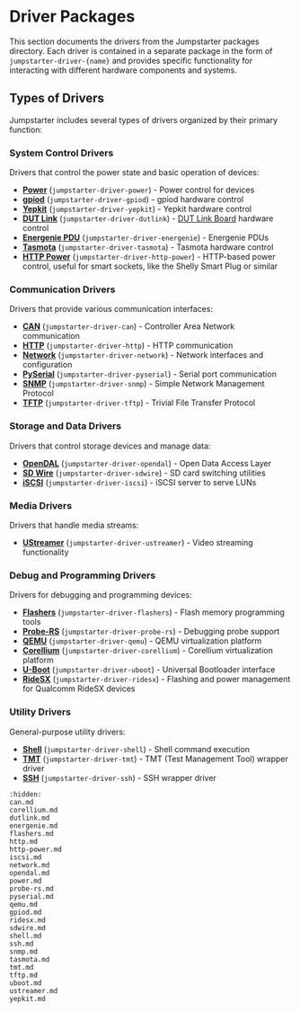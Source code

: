 # Driver Packages

This section documents the drivers from the Jumpstarter packages directory. Each
driver is contained in a separate package in the form of
`jumpstarter-driver-{name}` and provides specific functionality for interacting
with different hardware components and systems.

## Types of Drivers

Jumpstarter includes several types of drivers organized by their primary
function:

### System Control Drivers

Drivers that control the power state and basic operation of devices:

* **[Power](power.md)** (`jumpstarter-driver-power`) - Power control for devices
* **[gpiod](gpiod.md)** (`jumpstarter-driver-gpiod`) -
  gpiod hardware control
* **[Yepkit](yepkit.md)** (`jumpstarter-driver-yepkit`) - Yepkit hardware
  control
* **[DUT Link](dutlink.md)** (`jumpstarter-driver-dutlink`) - [DUT Link
  Board](https://github.com/jumpstarter-dev/dutlink-board) hardware control
* **[Energenie PDU](energenie.md)** (`jumpstarter-driver-energenie`) - Energenie PDUs
* **[Tasmota](tasmota.md)** (`jumpstarter-driver-tasmota`) - Tasmota hardware control
* **[HTTP Power](http-power.md)** (`jumpstarter-driver-http-power`) - HTTP-based power
  control, useful for smart sockets, like the Shelly Smart Plug or similar

### Communication Drivers

Drivers that provide various communication interfaces:

* **[CAN](can.md)** (`jumpstarter-driver-can`) - Controller Area Network
  communication
* **[HTTP](http.md)** (`jumpstarter-driver-http`) - HTTP communication
* **[Network](network.md)** (`jumpstarter-driver-network`) - Network interfaces
  and configuration
* **[PySerial](pyserial.md)** (`jumpstarter-driver-pyserial`) - Serial port
  communication
* **[SNMP](snmp.md)** (`jumpstarter-driver-snmp`) - Simple Network Management
  Protocol
* **[TFTP](tftp.md)** (`jumpstarter-driver-tftp`) - Trivial File Transfer
  Protocol

### Storage and Data Drivers

Drivers that control storage devices and manage data:

* **[OpenDAL](opendal.md)** (`jumpstarter-driver-opendal`) - Open Data Access
  Layer
* **[SD Wire](sdwire.md)** (`jumpstarter-driver-sdwire`) - SD card switching
  utilities
* **[iSCSI](iscsi.md)** (`jumpstarter-driver-iscsi`) - iSCSI server to serve LUNs

### Media Drivers

Drivers that handle media streams:

* **[UStreamer](ustreamer.md)** (`jumpstarter-driver-ustreamer`) - Video
  streaming functionality

### Debug and Programming Drivers

Drivers for debugging and programming devices:

* **[Flashers](flashers.md)** (`jumpstarter-driver-flashers`) - Flash memory
  programming tools
* **[Probe-RS](probe-rs.md)** (`jumpstarter-driver-probe-rs`) - Debugging probe
  support
* **[QEMU](qemu.md)** (`jumpstarter-driver-qemu`) - QEMU virtualization platform
* **[Corellium](corellium.md)** (`jumpstarter-driver-corellium`) - Corellium
  virtualization platform
* **[U-Boot](uboot.md)** (`jumpstarter-driver-uboot`) - Universal Bootloader
  interface
* **[RideSX](ridesx.md)** (`jumpstarter-driver-ridesx`) - Flashing and power management for Qualcomm RideSX devices

### Utility Drivers

General-purpose utility drivers:

* **[Shell](shell.md)** (`jumpstarter-driver-shell`) - Shell command execution
* **[TMT](tmt.md)** (`jumpstarter-driver-tmt`) - TMT (Test Management Tool) wrapper driver
* **[SSH](ssh.md)** (`jumpstarter-driver-ssh`) - SSH wrapper driver

```{toctree}
:hidden:
can.md
corellium.md
dutlink.md
energenie.md
flashers.md
http.md
http-power.md
iscsi.md
network.md
opendal.md
power.md
probe-rs.md
pyserial.md
qemu.md
gpiod.md
ridesx.md
sdwire.md
shell.md
ssh.md
snmp.md
tasmota.md
tmt.md
tftp.md
uboot.md
ustreamer.md
yepkit.md
```
